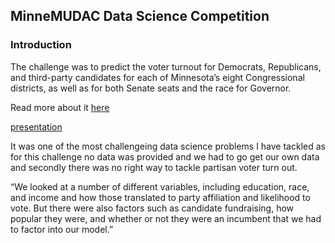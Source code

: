## MinneMUDAC Data Science Competition

### Introduction

The challenge was to predict the voter turnout for Democrats, Republicans, and third-party candidates for each of Minnesota’s eight Congressional districts, as well as for both Senate seats and the race for Governor.

Read more about it [here](https://carlsonschool.umn.edu/news/msba-team-wins-2018-minnemudac-case-competition?utm_source=msba&utm_medium=linkedin_organic&utm_campaign=events_minnmudacwinners)

[presentation](MinneAnalytics.pdf)

It was one of the most challengeing data science problems I have tackled as for this challenge no data was provided and we had to go get our own data and secondly there was no right way to tackle partisan voter turn out.



“We looked at a number of different variables, including education, race, and income and how those translated to party affiliation and likelihood to vote. But there were also factors such as candidate fundraising, how popular they were, and whether or not they were an incumbent that we had to factor into our model.”
